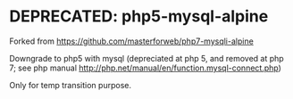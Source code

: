 # DEPRECATED: php5-mysql-alpine

Forked from https://github.com/masterforweb/php7-mysqli-alpine

Downgrade to php5 with mysql (depreciated at php 5, and removed at php 7; see php manual http://php.net/manual/en/function.mysql-connect.php)

Only for temp transition purpose.